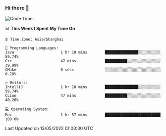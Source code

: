 ### Hi there 👋


<!--START_SECTION:waka-->
![Code Time](http://img.shields.io/badge/Code%20Time-0%20secs-blue)

📊 **This Week I Spent My Time On** 

```text
⌚︎ Time Zone: Asia/Shanghai

💬 Programming Languages: 
Java                     1 hr 10 mins        ███████████████░░░░░░░░░░   59.74% 
C++                      47 mins             ██████████░░░░░░░░░░░░░░░   39.99% 
CMake                    0 secs              ░░░░░░░░░░░░░░░░░░░░░░░░░   0.28%

🔥 Editors: 
IntelliJ                 1 hr 10 mins        ███████████████░░░░░░░░░░   59.74% 
CLion                    47 mins             ██████████░░░░░░░░░░░░░░░   40.26%

💻 Operating System: 
Mac                      1 hr 57 mins        █████████████████████████   100.0%

```


 Last Updated on 13/05/2022 01:00:30 UTC
<!--END_SECTION:waka-->

<!--
**SillyPasty/SillyPasty** is a ✨ _special_ ✨ repository because its `README.md` (this file) appears on your GitHub profile.

Here are some ideas to get you started:

- 🔭 I’m currently working on ...
- 🌱 I’m currently learning ...
- 👯 I’m looking to collaborate on ...
- 🤔 I’m looking for help with ...
- 💬 Ask me about ...
- 📫 How to reach me: ...
- 😄 Pronouns: ...
- ⚡ Fun fact: ...
-->


